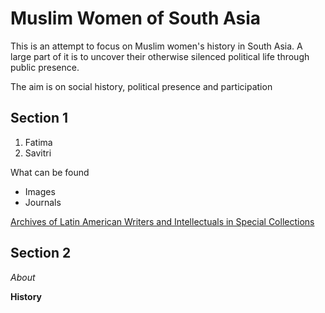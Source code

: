 # Muslim Women of South Asia 

This is an attempt to focus on Muslim women's history in South Asia. A large part of it is to uncover their otherwise silenced political life through public presence. 

The aim is on social history, political presence and participation

## Section 1

1. Fatima
2. Savitri 
 
 What can be found

 - Images
 - Journals

 [Archives of Latin American Writers and Intellectuals in Special Collections](https://libguides.princeton.edu/latinammss)

## Section 2
 
*About* 

**History**